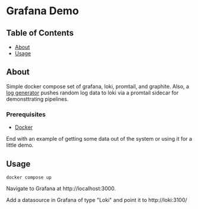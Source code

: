 # Grafana Demo

## Table of Contents

- [About](#about)
- [Usage](#usage)

## About <a name = "about"></a>

Simple docker compose set of grafana, loki, promtail, and graphite.  Also, a [log generator](https://pypi.org/project/log-generator/) pushes random log
data to loki via a promtail sidecar for demonsttrating pipelines.

### Prerequisites

- [Docker](https://docs.docker.com/get-docker/)


End with an example of getting some data out of the system or using it for a little demo.

## Usage <a name = "usage"></a>

`docker compose up`

Navigate to Grafana at http://localhost:3000.

Add a datasource in Grafana of type "Loki" and point it to http://loki:3100/
